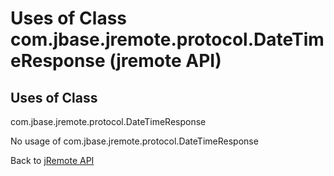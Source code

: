 # Uses of Class com.jbase.jremote.protocol.DateTimeResponse (jremote API)

<PageHeader />

## Uses of Class
com.jbase.jremote.protocol.DateTimeResponse

No usage of com.jbase.jremote.protocol.DateTimeResponse

Back to [jRemote API](../../../../jremote-api/README.md)



  
<PageFooter />
